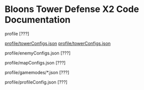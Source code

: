 # Bloons Tower Defense X2 Code Documentation

profile [???]

[profile/towerConfigs.json](https://technolabyte.github.io/BTDX2-developer-wiki/towerConfigs.md)
[profile/towerConfigs.json](../root "towerConfigs.md")

profile/enemyConfigs.json [???]

profile/mapConfigs.json [???]

profile/gamemodes/*.json [???]

profile/profileConfig.json [???]
